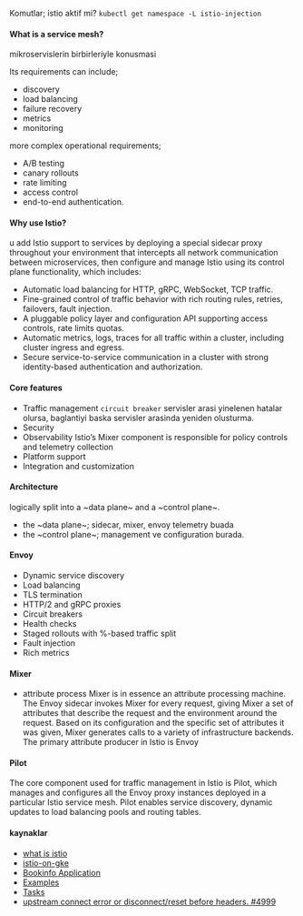 Komutlar;
istio aktif mi? `kubectl get namespace -L istio-injection`

#### What is a service mesh?
mikroservislerin birbirleriyle konusmasi

Its requirements can include; 
* discovery
* load balancing
* failure recovery
* metrics
* monitoring

more complex operational requirements; 
* A/B testing
* canary rollouts
* rate limiting
* access control
* end-to-end authentication.

#### Why use Istio?

u add Istio support to services by deploying a special sidecar proxy
throughout your environment that intercepts all network communication between
microservices, then configure and manage Istio using its control plane
functionality, which includes:

* Automatic load balancing for 
  HTTP, 
  gRPC, 
  WebSocket, 
  TCP traffic.
* Fine-grained control of traffic behavior with rich 
  routing rules, 
  retries, 
  failovers, 
  fault injection.
* A pluggable policy layer and configuration API supporting 
  access controls, 
  rate limits 
  quotas.
* Automatic metrics, 
  logs, 
  traces for all traffic within a cluster, including cluster ingress and egress.
* Secure service-to-service communication in a cluster with 
  strong identity-based authentication and authorization.

#### Core features
* Traffic management
`circuit breaker` servisler arasi yinelenen hatalar olursa, baglantiyi baska
servisler arasinda yeniden olusturma.
* Security
* Observability
Istio’s Mixer component is responsible for policy controls and telemetry
collection
* Platform support
* Integration and customization

#### Architecture
logically split into a ~data plane~ and a ~control plane~.

* the ~data plane~; sidecar, mixer, envoy telemetry buada
* the ~control plane~; management ve configuration burada.

#### Envoy
* Dynamic service discovery
* Load balancing
* TLS termination
* HTTP/2 and gRPC proxies
* Circuit breakers
* Health checks
* Staged rollouts with %-based traffic split
* Fault injection
* Rich metrics

#### Mixer

* attribute process
Mixer is in essence an attribute processing machine. The Envoy sidecar invokes
Mixer for every request, giving Mixer a set of attributes that describe the
request and the environment around the request. Based on its configuration and
the specific set of attributes it was given, Mixer generates calls to a
variety of infrastructure backends.
The primary attribute producer in Istio is Envoy

#### Pilot
The core component used for traffic management in Istio is Pilot, which
manages and configures all the Envoy proxy instances deployed in a particular
Istio service mesh.
Pilot enables service discovery, dynamic updates to load balancing pools and routing tables.



 
#### kaynaklar 
* [what is istio](https://istio.io/docs/concepts/what-is-istio/)
* [istio-on-gke](https://cloud.google.com/istio/docs/istio-on-gke/)
* [Bookinfo Application](https://istio.io/docs/examples/bookinfo/)
* [Examples](https://istio.io/docs/examples/)
* [Tasks](https://istio.io/docs/tasks/)
* [upstream connect error or disconnect/reset before headers. #4999](https://github.com/istio/istio/issues/4999)



